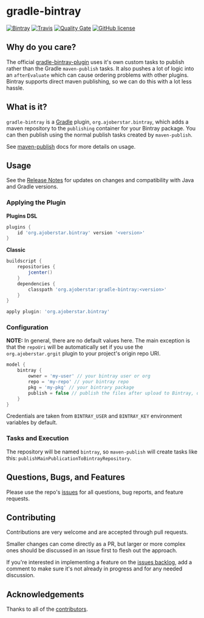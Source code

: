 # gradle-bintray

[![Bintray](https://api.bintray.com/packages/ajoberstar/maven/gradle-bintray/images/download.svg)](https://bintray.com/ajoberstar/maven/gradle-bintray/_latestVersion)
[![Travis](https://img.shields.io/travis/ajoberstar/gradle-bintray.svg?style=flat-square)](https://travis-ci.org/ajoberstar/gradle-bintray)
[![Quality Gate](https://sonarqube.ajoberstar.com/api/badges/gate?key=org.ajoberstar:gradle-bintray)](https://sonarqube.ajoberstar.com/dashboard/index/org.ajoberstar:gradle-bintray)
[![GitHub license](https://img.shields.io/github/license/ajoberstar/gradle-bintray.svg?style=flat-square)](https://github.com/ajoberstar/gradle-bintray/blob/master/LICENSE)

## Why do you care?

The official [gradle-bintray-plugin](https://github.com/bintray/gradle-bintray-plugin) uses it's own custom tasks to publish rather than the Gradle `maven-publish` tasks. It also pushes a lot of logic into an `afterEvaluate` which can cause ordering problems with other plugins. Bintray supports direct maven publishing, so we can do this with a lot less hassle.

## What is it?

`gradle-bintray` is a [Gradle](http://gradle.org) plugin, `org.ajoberstar.bintray`, which adds a maven repository to the `publishing` container for your Bintray package. You can then publish using the normal publish tasks created by `maven-publish`.

See [maven-publish](https://docs.gradle.org/current/userguide/publishing_maven.html) docs for more details on usage.

## Usage

See the [Release Notes](https://github.com/ajoberstar/gradle-bintray/releases) for updates on
changes and compatibility with Java and Gradle versions.

### Applying the Plugin

**Plugins DSL**

```groovy
plugins {
    id 'org.ajoberstar.bintray' version '<version>'
}
```

**Classic**

```groovy
buildscript {
    repositories {
        jcenter()
    }
    dependencies {
        classpath 'org.ajoberstar:gradle-bintray:<version>'
    }
}

apply plugin: 'org.ajoberstar.bintray'
```

### Configuration

**NOTE:** In general, there are no default values here. The main exception is that the `repoUri` will be automatically set if you use the `org.ajoberstar.grgit` plugin to your project's origin repo URI.

```groovy
model {
    bintray {
        owner = 'my-user' // your bintray user or org
        repo = 'my-repo' // your bintray repo
        pkg = 'my-pkg' // your bintrary package
        publish = false // publish the files after upload to Bintray, defaults true
    }
}
```

Credentials are taken from `BINTRAY_USER` and `BINTRAY_KEY` environment variables by default.

### Tasks and Execution

The repository will be named `bintray`, so `maven-publish` will create tasks like this: `publishMainPublicationToBintrayRepository`.

## Questions, Bugs, and Features

Please use the repo's [issues](https://github.com/ajoberstar/gradle-bintray/issues)
for all questions, bug reports, and feature requests.

## Contributing

Contributions are very welcome and are accepted through pull requests.

Smaller changes can come directly as a PR, but larger or more complex
ones should be discussed in an issue first to flesh out the approach.

If you're interested in implementing a feature on the
[issues backlog](https://github.com/ajoberstar/gradle-bintray/issues), add a comment
to make sure it's not already in progress and for any needed discussion.

## Acknowledgements

Thanks to all of the [contributors](https://github.com/ajoberstar/gradle-bintray/graphs/contributors).
